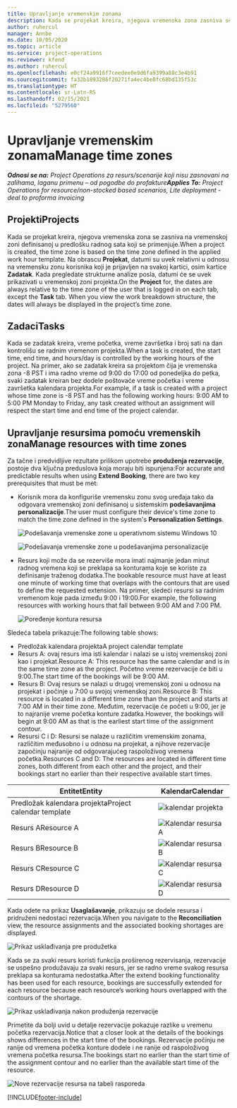 ```yaml
---
title: Upravljanje vremenskim zonama
description: Kada se projekat kreira, njegova vremenska zona zasniva se na vremenskoj zoni definisanoj u predlošku radnog sata koji se primenjuje.
author: ruhercul
manager: Annbe
ms.date: 10/05/2020
ms.topic: article
ms.service: project-operations
ms.reviewer: kfend
ms.author: ruhercul
ms.openlocfilehash: e0cf24a9916f7ceedee0e9d6fa9399a88c3e4b91
ms.sourcegitcommit: fa32b1893286f20271fa4ec4be8fc68bd135f53c
ms.translationtype: HT
ms.contentlocale: sr-Latn-RS
ms.lasthandoff: 02/15/2021
ms.locfileid: "5279560"
---
```

# <a name="manage-time-zones"></a><span data-ttu-id="b0bb1-103">Upravljanje vremenskim zonama</span><span class="sxs-lookup"><span data-stu-id="b0bb1-103">Manage time zones</span></span>

<span data-ttu-id="b0bb1-104">_**Odnosi se na:** Project Operations za resurs/scenarije koji nisu zasnovani na zalihama, laganu primenu – od pogodbe do profakture_</span><span class="sxs-lookup"><span data-stu-id="b0bb1-104">_**Applies To:** Project Operations for resource/non-stocked based scenarios, Lite deployment - deal to proforma invoicing_</span></span>


## <a name="projects"></a><span data-ttu-id="b0bb1-105">Projekti</span><span class="sxs-lookup"><span data-stu-id="b0bb1-105">Projects</span></span>

<span data-ttu-id="b0bb1-106">Kada se projekat kreira, njegova vremenska zona se zasniva na vremenskoj zoni definisanoj u predlošku radnog sata koji se primenjuje.</span><span class="sxs-lookup"><span data-stu-id="b0bb1-106">When a project is created, the time zone is based on the time zone defined in the applied work hour template.</span></span> <span data-ttu-id="b0bb1-107">Na obrascu **Projekat**, datumi su uvek relativni u odnosu na vremensku zonu korisnika koji je prijavljen na svakoj kartici, osim kartice **Zadatak**. Kada pregledate strukturne analize posla, datumi će se uvek prikazivati u vremenskoj zoni projekta.</span><span class="sxs-lookup"><span data-stu-id="b0bb1-107">On the **Project** for, the dates are always relative to the time zone of the user that is logged in on each tab, except the **Task** tab. When you view the work breakdown structure, the dates will always be displayed in the project’s time zone.</span></span>

## <a name="tasks"></a><span data-ttu-id="b0bb1-108">Zadaci</span><span class="sxs-lookup"><span data-stu-id="b0bb1-108">Tasks</span></span>

<span data-ttu-id="b0bb1-109">Kada se zadatak kreira, vreme početka, vreme završetka i broj sati na dan kontrolišu se radnim vremenom projekta.</span><span class="sxs-lookup"><span data-stu-id="b0bb1-109">When a task is created, the start time, end time, and hours/day is controlled by the working hours of the project.</span></span> <span data-ttu-id="b0bb1-110">Na primer, ako se zadatak kreira sa projektom čija je vremenska zona -8 PST i ima radno vreme od 9:00 do 17:00 od ponedeljka do petka, svaki zadatak kreiran bez dodele poštovaće vreme početka i vreme završetka kalendara projekta.</span><span class="sxs-lookup"><span data-stu-id="b0bb1-110">For example, if a task is created with a project whose time zone is -8 PST and has the following working hours: 9:00 AM to 5:00 PM Monday to Friday, any task created without an assignment will respect the start time and end time of the project calendar.</span></span>

## <a name="manage-resources-with-time-zones"></a><span data-ttu-id="b0bb1-111">Upravljanje resursima pomoću vremenskih zona</span><span class="sxs-lookup"><span data-stu-id="b0bb1-111">Manage resources with time zones</span></span>

<span data-ttu-id="b0bb1-112">Za tačne i predvidljive rezultate prilikom upotrebe **produženja rezervacije**, postoje dva ključna preduslova koja moraju biti ispunjena:</span><span class="sxs-lookup"><span data-stu-id="b0bb1-112">For accurate and predictable results when using **Extend Booking**, there are two key prerequisites that must be met:</span></span>  

- <span data-ttu-id="b0bb1-113">Korisnik mora da konfiguriše vremensku zonu svog uređaja tako da odgovara vremenskoj zoni definisanoj u sistemskim **podešavanjima personalizacije**.</span><span class="sxs-lookup"><span data-stu-id="b0bb1-113">The user must configure their device's time zone to match the time zone defined in the system's **Personalization Settings**.</span></span>
 
  ![Podešavanja vremenske zone u operativnom sistemu Windows 10](media/reconcile-assignments-03.png)

  ![Podešavanja vremenske zone u podešavanjima personalizacije](media/reconcile-assignments-04.png)
 
- <span data-ttu-id="b0bb1-116">Resurs koji može da se rezerviše mora imati najmanje jedan minut radnog vremena koji se preklapa sa konturama koje se koriste za definisanje traženog dodatka.</span><span class="sxs-lookup"><span data-stu-id="b0bb1-116">The bookable resource must have at least one minute of working time that overlaps with the contours that are used to define the requested extension.</span></span> <span data-ttu-id="b0bb1-117">Na primer, sledeći resursi sa radnim vremenom koje pada između 9:00 i 19:00.</span><span class="sxs-lookup"><span data-stu-id="b0bb1-117">For example, the following resources with working hours that fall between 9:00 AM and 7:00 PM.</span></span> 

  ![Poređenje kontura resursa](media/reconcile-assignments-05.png)

<span data-ttu-id="b0bb1-119">Sledeća tabela prikazuje:</span><span class="sxs-lookup"><span data-stu-id="b0bb1-119">The following table shows:</span></span>

- <span data-ttu-id="b0bb1-120">Predložak kalendara projekta</span><span class="sxs-lookup"><span data-stu-id="b0bb1-120">A project calendar template</span></span>
- <span data-ttu-id="b0bb1-121">Resurs A: ovaj resurs ima isti kalendar i nalazi se u istoj vremenskoj zoni kao i projekat.</span><span class="sxs-lookup"><span data-stu-id="b0bb1-121">Resource A: This resource has the same calendar and is in the same time zone as the project.</span></span> <span data-ttu-id="b0bb1-122">Početno vreme rezervacije će biti u 9:00.</span><span class="sxs-lookup"><span data-stu-id="b0bb1-122">The start time of the bookings will be 9:00 AM.</span></span>
- <span data-ttu-id="b0bb1-123">Resurs B: Ovaj resurs se nalazi u drugoj vremenskoj zoni u odnosu na projekat i počinje u 7:00 u svojoj vremenskoj zoni.</span><span class="sxs-lookup"><span data-stu-id="b0bb1-123">Resource B: This resource is located in a different time zone than the project and starts at 7:00 AM in their time zone.</span></span> <span data-ttu-id="b0bb1-124">Međutim, rezervacije će početi u 9:00, jer je to najranije vreme početka konture zadatka.</span><span class="sxs-lookup"><span data-stu-id="b0bb1-124">However, the bookings will begin at 9:00 AM as that is the earliest start time of the assignment contour.</span></span>
- <span data-ttu-id="b0bb1-125">Resursi C i D: Resursi se nalaze u različitim vremenskim zonama, različitim međusobno i u odnosu na projekat, a njihove rezervacije započinju najranije od odgovarajućeg raspoloživog vremena početka.</span><span class="sxs-lookup"><span data-stu-id="b0bb1-125">Resources C and D: The resources are located in different time zones, both different from each other and the project, and their bookings start no earlier than their respective available start times.</span></span>

|<span data-ttu-id="b0bb1-126">Entitet</span><span class="sxs-lookup"><span data-stu-id="b0bb1-126">Entity</span></span>  |<span data-ttu-id="b0bb1-127">Kalendar</span><span class="sxs-lookup"><span data-stu-id="b0bb1-127">Calendar</span></span>  |
|-|-|
|<span data-ttu-id="b0bb1-128">Predložak kalendara projekta</span><span class="sxs-lookup"><span data-stu-id="b0bb1-128">Project calendar template</span></span>   | ![kalendar projekta](media/reconcile-assignments-06.png) |
|<span data-ttu-id="b0bb1-130">Resurs A</span><span class="sxs-lookup"><span data-stu-id="b0bb1-130">Resource A</span></span>  | ![Kalendar resursa A](media/reconcile-assignments-06.png) |
|<span data-ttu-id="b0bb1-132">Resurs B</span><span class="sxs-lookup"><span data-stu-id="b0bb1-132">Resource B</span></span>  |  ![Kalendar resursa B](media/reconcile-assignments-07.png) |
|<span data-ttu-id="b0bb1-134">Resurs C</span><span class="sxs-lookup"><span data-stu-id="b0bb1-134">Resource C</span></span>  |  ![Kalendar resursa C](media/reconcile-assignments-08.png) |
|<span data-ttu-id="b0bb1-136">Resurs D</span><span class="sxs-lookup"><span data-stu-id="b0bb1-136">Resource D</span></span>  | ![Kalendar resursa D](media/reconcile-assignments-09.png)  |
 
<span data-ttu-id="b0bb1-138">Kada odete na prikaz **Usaglašavanje**, prikazuju se dodele resursa i pridruženi nedostaci rezervacija.</span><span class="sxs-lookup"><span data-stu-id="b0bb1-138">When you navigate to the **Reconciliation** view, the resource assignments and the associated booking shortages are displayed.</span></span>

![Prikaz usklađivanja pre produžetka](media/reconcile-assignments-10.png)

<span data-ttu-id="b0bb1-140">Kada se za svaki resurs koristi funkcija proširenog rezervisanja, rezervacije se uspešno produžavaju za svaki resurs, jer se radno vreme svakog resursa preklapa sa konturama nedostatka.</span><span class="sxs-lookup"><span data-stu-id="b0bb1-140">After the extend booking functionality has been used for each resource, bookings are successfully extended for each resource because each resource’s working hours overlapped with the contours of the shortage.</span></span>

![Prikaz usklađivanja nakon produženja rezervacije](media/reconcile-assignments-11.png) 

<span data-ttu-id="b0bb1-142">Primetite da bolji uvid u detalje rezervacije pokazuje razlike u vremenu početka rezervacija.</span><span class="sxs-lookup"><span data-stu-id="b0bb1-142">Notice that a closer look at the details of the bookings shows differences in the start time of the bookings.</span></span> <span data-ttu-id="b0bb1-143">Rezervacije počinju ne ranije od vremena početka konture dodele i ne ranije od raspoloživog vremena početka resursa.</span><span class="sxs-lookup"><span data-stu-id="b0bb1-143">The bookings start no earlier than the start time of the assignment contour and no earlier than the available start time of the resource.</span></span>

![Nove rezervacije resursa na tabeli rasporeda](media/reconcile-assignments-12.png)


[!INCLUDE[footer-include](../includes/footer-banner.md)]